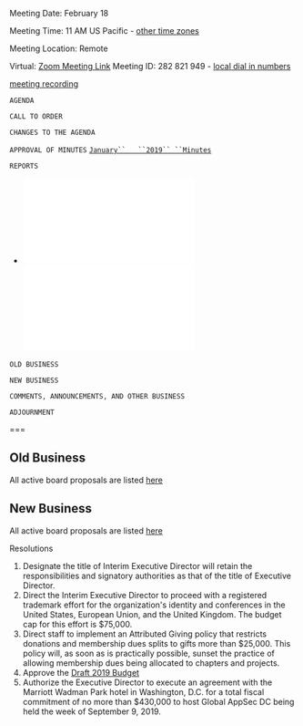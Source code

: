 Meeting Date: February 18

Meeting Time: 11 AM US Pacific - [other time
zones](https://www.timeanddate.com/worldclock/meetingdetails.html?year=2019&month=2&day=18&hour=19&min=0&sec=0&p1=16&p2=919&)

Meeting Location: Remote

Virtual: [Zoom Meeting Link](https://zoom.us/j/282821949) Meeting ID:
282 821 949 - [local dial in numbers](https://zoom.us/u/kvUg3969)

[meeting
recording](https://drive.google.com/a/owasp.org/file/d/1tcXbxe4XoPsjUdrbCv0rSYHnzhO-zSee/view?usp=sharing)

`AGENDA`

`CALL TO ORDER`

`CHANGES TO THE AGENDA`

`APPROVAL OF MINUTES`
[`January``   ``2019``
 ``Minutes`](https://docs.google.com/document/d/1ANCngOrJ9VpPkYOgPVEKEqD-QAHN2v1YVk5vTGzvUSk/edit?usp=sharing)

`REPORTS`

  -
    ![12.18_Preliminary_Combined_P\&L.pdf](12.18_Preliminary_Combined_P&L.pdf
    "12.18_Preliminary_Combined_P&L.pdf")
    ![12.18_Combined_Balance_Sheet.pdf](12.18_Combined_Balance_Sheet.pdf
    "12.18_Combined_Balance_Sheet.pdf")

`OLD BUSINESS`

`NEW BUSINESS`

`COMMENTS, ANNOUNCEMENTS, AND OTHER BUSINESS`

`ADJOURNMENT`

\===

## Old Business

All active board proposals are listed
[here](https://drive.google.com/folderview?id=0BxSfMVkfLvslVXdvUFV3NkxucWc&usp=sharing)

## New Business

All active board proposals are listed
[here](https://drive.google.com/folderview?id=0BxSfMVkfLvslVXdvUFV3NkxucWc&usp=sharing)

Resolutions

1.  Designate the title of Interim Executive Director will retain the
    responsibilities and signatory authorities as that of the title of
    Executive Director.
2.  Direct the Interim Executive Director to proceed with a registered
    trademark effort for the organization's identity and conferences in
    the United States, European Union, and the United Kingdom. The
    budget cap for this effort is $75,000.
3.  Direct staff to implement an Attributed Giving policy that restricts
    donations and membership dues splits to gifts more than $25,000.
    This policy will, as soon as is practically possible, sunset the
    practice of allowing membership dues being allocated to chapters and
    projects.
4.  Approve the [Draft 2019
    Budget](https://docs.google.com/spreadsheets/d/10LCiXk_Mbq3Rb72kwOVkKxLJy0XABO5cQiQRr2eYH-U/edit?usp=sharing)
5.  Authorize the Executive Director to execute an agreement with the
    Marriott Wadman Park hotel in Washington, D.C. for a total fiscal
    commitment of no more than $430,000 to host Global AppSec DC being
    held the week of September 9, 2019.